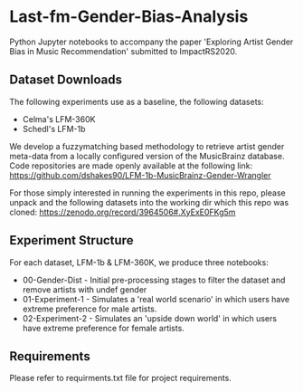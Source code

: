 # Last-fm-Gender-Bias-Analysis
Python Jupyter notebooks to accompany the paper 'Exploring Artist Gender Bias in Music Recommendation' submitted to ImpactRS2020. 

## Dataset Downloads
The following experiments use as a baseline, the following datasets:
* Celma's LFM-360K
* Schedl's LFM-1b

We develop a fuzzymatching based methodology to retrieve artist gender meta-data from a locally configured version of the MusicBrainz database. Code repositories are made openly available at the following link: https://github.com/dshakes90/LFM-1b-MusicBrainz-Gender-Wrangler

For those simply interested in running the experiments in this repo, please unpack and the following datasets into the working dir which this repo was cloned:
https://zenodo.org/record/3964506#.XyExE0FKg5m

## Experiment Structure
For each dataset, LFM-1b & LFM-360K, we produce three notebooks:
* 00-Gender-Dist - Initial pre-processing stages to filter the dataset and remove artists with undef gender
* 01-Experiment-1 - Simulates a 'real world scenario' in which users have extreme preference for male artists.
* 02-Experiment-2 - Simulates an 'upside down world' in which users have extreme preference for female artists. 

## Requirements
Please refer to requirments.txt file for project requirements. 

